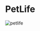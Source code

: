 # PetLife
![petlife](https://github.com/leonardomenezes7/petlife/assets/145611761/aac625bb-6959-4057-8d17-81f1451154b3)
